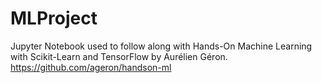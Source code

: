 # MLProject
Jupyter Notebook used to follow along with Hands-On Machine Learning with Scikit-Learn and TensorFlow by Aurélien Géron.
https://github.com/ageron/handson-ml

